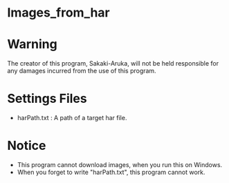 # Images_from_har  

# Warning  
The creator of this program, Sakaki-Aruka, will not be held responsible for any damages incurred from the use of this program.
  
# Settings Files  
 - harPath.txt : A path of a target har file.

# Notice  
 - This program cannot download images, when you run this on Windows.
 - When you forget to write "harPath.txt", this program cannot work.
 
